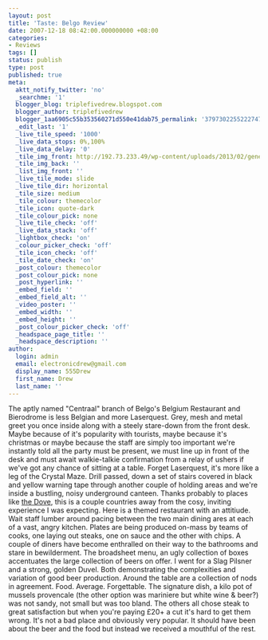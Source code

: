```yaml
---
layout: post
title: 'Taste: Belgo Review'
date: 2007-12-18 08:42:00.000000000 +08:00
categories:
- Reviews
tags: []
status: publish
type: post
published: true
meta:
  aktt_notify_twitter: 'no'
  _searchme: '1'
  blogger_blog: triplefivedrew.blogspot.com
  blogger_author: triplefivedrew
  blogger_1aa6905c55b353560271d550e41dab75_permalink: '3797302255222747133'
  _edit_last: '1'
  _live_tile_speed: '1000'
  _live_data_stops: 0%,100%
  _live_data_delay: '0'
  _tile_img_front: http://192.73.233.49/wp-content/uploads/2013/02/generic-restaurant-shot-tile.jpg
  _tile_img_back: ''
  _list_img_front: ''
  _live_tile_mode: slide
  _live_tile_dir: horizontal
  _tile_size: medium
  _tile_colour: themecolor
  _tile_icon: quote-dark
  _tile_colour_pick: none
  _live_tile_check: 'off'
  _live_data_stack: 'off'
  _lightbox_check: 'on'
  _colour_picker_check: 'off'
  _tile_icon_check: 'off'
  _tile_date_check: 'on'
  _post_colour: themecolor
  _post_colour_pick: none
  _post_hyperlink: ''
  _embed_field: ''
  _embed_field_alt: ''
  _video_poster: ''
  _embed_width: ''
  _embed_height: ''
  _post_colour_picker_check: 'off'
  _headspace_page_title: ''
  _headspace_description: ''
author:
  login: admin
  email: electronicdrew@gmail.com
  display_name: 555Drew
  first_name: Drew
  last_name: ''
---
```

The aptly named "Centraal" branch of Belgo's Belgium Restaurant and Bierodrome is less Belgian and more Laserquest. Grey, mesh and metal greet you once inside along with a steely stare-down from the front desk.
Maybe because of it's popularity with tourists, maybe because it's christmas or maybe because the staff are simply too important we're instantly told all the party must be present, we must line up in front of the desk and must await walkie-talkie confirmation from a relay of ushers if we've got any chance of sitting at a table. Forget Laserquest, it's more like a leg of the Crystal Maze.
Drill passed, down a set of stairs covered in black and yellow warning tape through another couple of holding areas and we're inside a bustling, noisy underground canteen. Thanks probably to places like <a href="http://triplefivedrew.blogspot.com/2007/04/taste-dove.html">the Dove</a>, this is a couple countries away from the cosy, inviting experience I was expecting. Here is a themed restaurant with an attitiude. Wait staff lumber around pacing between the two main dining ares at each of a vast, angry kitchen. Plates are being produced on-mass by teams of cooks, one laying out steaks, one on sauce and the other with chips. A couple of diners have become enthralled on their way to the bathrooms and stare in bewilderment.
The broadsheet menu, an ugly collection of boxes accentuates the large collection of beers on offer. I went for a Slag Pilsner and a strong, golden Duvel. Both demonstrating the complexities and variation of good beer production. Around the table are a collection of nods in agreement.
Food. Average. Forgettable. The signature dish, a kilo pot of mussels provencale (the other option was mariniere but white wine &amp; beer?) was not sandy, not small but was too bland. The others all chose steak to great satisfaction but when you're paying £20+ a cut it's hard to get them wrong.
It's not a bad place and obviously very popular. It should have been about the beer and the food but instead we received a mouthful of the rest.
